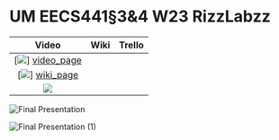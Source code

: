# UM EECS441§3&4 W23 RizzLabzz

| Video  |  Wiki |  Trello  |
|:-----:|:-----:|:--------:|
|[<img src="https://eecs441.eecs.umich.edu/img/admin/video.png">] [video_page]|
[<img src="https://eecs441.eecs.umich.edu/img/admin/wiki.png">] [wiki_page]|
[<img src="https://eecs441.eecs.umich.edu/img/admin/trello.png">][agile_page]|

![Final Presentation](https://user-images.githubusercontent.com/122689291/232874718-12cda780-d9e1-4ea3-b889-8e4db229e837.jpg) 
<!-- MUST be placed in user-images.githubusercontent.com -->
![Final Presentation (1)](https://user-images.githubusercontent.com/122689291/232877174-a106a778-869b-4b7d-ae8e-33a95917d43d.jpg)


[video_page]: https://youtu.be/sample
[wiki_page]: https://github.com/BenjaminEstell/RizzLabzz/wiki 
[agile_page]: https://trello.com/b/IaAGlfcd/rizzlabzz
